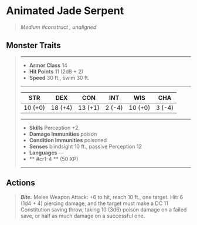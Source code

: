 # Animated Jade Serpent
>*Medium #construct , unaligned*
## Monster Traits
>___
>- **Armor Class** 14
>- **Hit Points** 11 (2d8 + 2)
>- **Speed** 30 ft., swim 30 ft.
>___
>|STR|DEX|CON|INT|WIS|CHA|
>|:---:|:---:|:---:|:---:|:---:|:---:|
>|10 (+0)|18 (+4)|13 (+1)|2 (-4)|10 (+0)|3 (-4)|
>___
>- **Skills** Perception +2
>- **Damage Immunities** poison
>- **Condition Immunities** poisoned
>- **Senses** blindsight 10 ft., passive Perception 12
>- **Languages** —
>- ** #cr1-4 ** (50 XP)
>___
## Actions
>***Bite.*** Melee Weapon Attack: +6 to hit, reach 10 ft., one target. Hit: 6 (1d4 + 4) piercing damage, and the target must make a DC 11 Constitution saving throw, taking 10 (3d6) poison damage on a failed save, or half as much damage on a successful one.